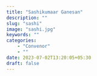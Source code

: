 ```yaml
---
title: "Sashikumaar Ganesan"
description: ""
slug: "sashi"
image: "sashi.jpg"
keywords: ""
categories: 
    - "Convenor"
    - ""
date: 2023-07-02T13:20:05+05:30
draft: false
---
```

